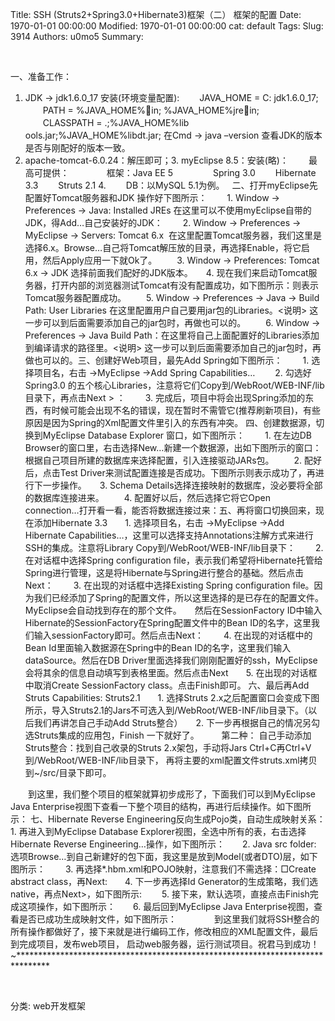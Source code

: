 Title: SSH (Struts2+Spring3.0+Hibernate3)框架（二） 框架的配置
Date: 1970-01-01 00:00:00
Modified: 1970-01-01 00:00:00
cat: default
Tags: 
Slug: 3914
Authors: u0mo5 
Summary: 

 
 


一、准备工作：
1. JDK -&gt; jdk1.6.0_17 安装(环境变量配置):
　　JAVA_HOME = C: jdk1.6.0_17;
　　PATH = %JAVA_HOME%in; %JAVA_HOME%jrein;
　　CLASSPATH = .;%JAVA_HOME%lib	ools.jar;%JAVA_HOME%libdt.jar;
在Cmd -&gt; java –version 查看JDK的版本是否与刚配好的版本一致。
2. apache-tomcat-6.0.24：解压即可；3. myEclipse 8.5：安装(略)：
　　最高可提供：　　
　　框架：Java EE 5 　　
　　Spring 3.0
　　Hibernate 3.3
　　Struts 2.1 4.
　　DB：以MySQL 5.1为例。
 
二、打开myEclipse先配置好Tomcat服务器和JDK 操作好下图所示：
　　1. Window -&gt; Preferences -&gt; Java: Installed JREs 在这里可以不使用myEclipse自带的JDK，得Add…自己安装好的JDK：
　　2. Window -&gt; Preferences -&gt; MyEclipse -&gt; Servers: Tomcat 6.x  在这里配置Tomcat服务器，我们这里是选择6.x。Browse…自己将Tomcat解压放的目录，再选择Enable，将它启用，然后Apply应用一下就Ok了。
　　3. Window -&gt; Preferences: Tomcat 6.x -&gt; JDK 选择前面我们配好的JDK版本。　　4. 现在我们来启动Tomcat服务器，打开内部的浏览器测试Tomcat有没有配置成功，如下图所示：则表示Tomcat服务器配置成功。
　　5. Window -&gt; Preferences -&gt; Java -&gt; Build Path: User Libraries 在这里配置用户自己要用jar包的Libraries。&lt;说明&gt; 这一步可以到后面需要添加自己的jar包时，再做也可以的。
　　6. Window -&gt; Preferences -&gt; Java Build Path：在这里将自己上面配置好的Libraries添加到编译请求的路径里。&lt;说明&gt; 这一步可以到后面需要添加自己的jar包时，再做也可以的。三、创建好Web项目，最先Add Spring如下图所示：
　　1. 选择项目名，右击 -&gt;MyEclipse -&gt;Add Spring Capabilities…
　　2. 勾选好Spring3.0 的五个核心Libraries，注意将它们Copy到/WebRoot/WEB-INF/lib目录下，再点击Next &gt; ：
　　3. 完成后，项目中将会出现Spring添加的东西，有时候可能会出现不名的错误，现在暂时不需管它(推荐刷新项目)，有些原因是因为Spring的Xml配置文件里引入的东西有冲突。
四、创建数据源，切换到MyEclipse Database Explorer 窗口，如下图所示：
　　1. 在左边DB Browser的窗口里，右击选择New…新建一个数据源，出如下图所示的窗口：根据自己项目所建的数据库来选择配置，引入连接驱动JARs包。
　　2. 配好后，点击Test Driver来测试配置连接是否成功。下图所示则表示成功了，再进行下一步操作。　　3. Schema Details选择连接映射的数据库，没必要将全部的数据库连接进来。
　　4. 配置好以后，然后选择它将它Open connection…打开看一看，能否将数据连接过来：五、再将窗口切换回来，现在添加Hibernate 3.3　　1. 选择项目名，右击 -&gt;MyEclipse -&gt;Add Hibernate Capabilities…，这里可以选择支持Annotations注解方式来进行SSH的集成。注意将Library Copy到/WebRoot/WEB-INF/lib目录下：
　　2. 在对话框中选择Spring configuration file，表示我们希望将Hibernate托管给Spring进行管理，这是将Hibernate与Spring进行整合的基础。然后点击Next：
　　3. 在出现的对话框中选择Existing Spring configuration file。因为我们已经添加了Spring的配置文件，所以这里选择的是已存在的配置文件。MyEclipse会自动找到存在的那个文件。　　然后在SessionFactory ID中输入Hibernate的SessionFactory在Spring配置文件中的Bean ID的名字，这里我们输入sessionFactory即可。然后点击Next：
　　4. 在出现的对话框中的Bean Id里面输入数据源在Spring中的Bean ID的名字，这里我们输入dataSource。然后在DB Driver里面选择我们刚刚配置好的ssh，MyEclipse会将其余的信息自动填写到表格里面。然后点击Next　　5. 在出现的对话框中取消Create SessionFactory class。点击Finish即可。
六、最后再Add Struts Capabilities: Struts2.1　　1. 选择Struts 2.x之后配置窗口会变成下图所示，导入Struts2.1的Jars不可选入到/WebRoot/WEB-INF/lib目录下。（以后我们再讲怎自己手动Add Struts整合）　　2. 下一步再根据自己的情况另勾选Struts集成的应用包，Finish 一下就好了。 
　　第二种： 自己手动添加Struts整合：找到自己收录的Struts 2.x架包，手动将Jars Ctrl+C再Ctrl+V到/WebRoot/WEB-INF/lib目录下， 再将主要的xml配置文件struts.xml拷贝到~/src/目录下即可。

　　到这里，我们整个项目的框架就算初步成形了，下面我们可以到MyEclipse Java Enterprise视图下查看一下整个项目的结构，再进行后续操作。如下图所示：
七、Hibernate Reverse Engineering反向生成Pojo类，自动生成映射关系：　　1. 再进入到MyEclipse Database Explorer视图，全选中所有的表，右击选择Hibernate Reverse Engineering…操作，如下图所示：　　2. Java src folder: 选项Browse…到自己新建好的包下面，我这里是放到Model(或者DTO)层，如下图所示：
　　3. 再选择*.hbm.xml和POJO映射，注意我们不需选择：□Create abstract class，再Next:　　4. 下一步再选择Id Generator的生成策略，我们选native，再点Next&gt;，如下图所示:
　　5. 接下来，默认选项，直接点击Finish完成这项操作，如下图所示：　　6. 最后回到MyEclipse Java Enterprise视图，查看是否已成功生成映射文件，如下图所示：　　
　　到这里我们就将SSH整合的所有操作都做好了，接下来就是进行编码工作，修改相应的XML配置文件，最后到完成项目，发布web项目， 启动web服务器，运行测试项目。祝君马到成功！~*******************************************************************************
 


 

分类: web开发框架





